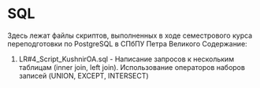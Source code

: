 # SQL
Здесь лежат файлы скриптов, выполненных в ходе семестрового курса переподготовки по PostgreSQL в СПбПУ Петра Великого
Содержание:
1. LR#4_Script_KushnirOA.sql - Написание запросов к нескольким таблицам (inner join, left join). Использование операторов наборов записей (UNION, EXCEPT, INTERSECT)
